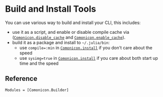 # Build and Install Tools

You can use various way to build and install your CLI, this includes:

- use it as a script, and enable or disable compile cache via ([`Comonicon.disable_cache`](@ref) and [`Comonicon.enable_cache`](@ref)).
- build it as a package and install to `~/.julia/bin`:
  - use `compile=:min` in [`Comonicon.install`](@ref) if you don't care about the speed
  - use `sysimg=true` in [`Comonicon.install`](@ref) if you care about both start up time and the speed

## Reference

```@autodocs
Modules = [Comonicon.Builder]
```
